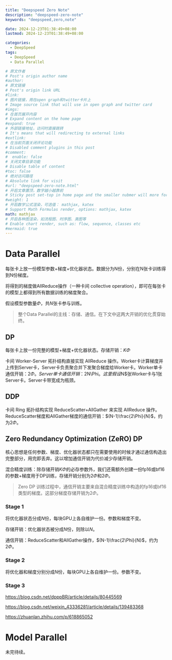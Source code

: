 ```yaml
---
title: "Deepspeed Zero Note"
description: "deepspeed-zero-note"
keywords: "deepspeed,zero,note"

date: 2024-12-23T01:38:49+08:00
lastmod: 2024-12-23T01:38:49+08:00

categories:
  - DeepSpeed
tags:
  - DeepSpeed
  - Data Parallel

# 原文作者
# Post's origin author name
#author:
# 原文链接
# Post's origin link URL
#link:
# 图片链接，用在open graph和twitter卡片上
# Image source link that will use in open graph and twitter card
#imgs:
# 在首页展开内容
# Expand content on the home page
#expand: true
# 外部链接地址，访问时直接跳转
# It's means that will redirecting to external links
#extlink:
# 在当前页面关闭评论功能
# Disabled comment plugins in this post
#comment:
#  enable: false
# 关闭文章目录功能
# Disable table of content
#toc: false
# 绝对访问路径
# Absolute link for visit
#url: "deepspeed-zero-note.html"
# 开启文章置顶，数字越小越靠前
# Sticky post set-top in home page and the smaller nubmer will more forward.
#weight: 1
# 开启数学公式渲染，可选值： mathjax, katex
# Support Math Formulas render, options: mathjax, katex
math: mathjax
# 开启各种图渲染，如流程图、时序图、类图等
# Enable chart render, such as: flow, sequence, classes etc
#mermaid: true
---
```


# Data Parallel
每张卡上放一份模型参数+梯度+优化器状态。数据分为N份，分别在N张卡训练得到N份梯度。

将得到的梯度做AllReduce操作（一种卡间 collective operation），即可在每张卡的模型上都得到所有数据训练的梯度聚合。

假设模型参数量$\Phi$，共$N$张卡参与训练。

> 整个Data Parallel的主线：存储、通信。在下文中这两大开销的优化贯穿始终。

## DP
每张卡上放一份完整的模型+梯度+优化器状态。存储开销：$K\Phi$

卡间 Worker-Server 拓扑结构直接实现 AllReduce 操作。Worker卡计算梯度并上传到Server卡，Server卡负责聚合并下发聚合梯度给Worker卡。Worker单卡通信开销：$2\Phi$。$Server单卡通信开销：$2N\Phi$。这里假设$N$张Worker卡与1张Server卡。Server卡带宽成为瓶颈。

## DDP

卡间 Ring 拓扑结构实现 ReduceScatter+AllGather 来实现 AllReduce 操作。ReduceScatter梯度和AllGather梯度的通信开销：$(N-1)\frac{2\Phi}{N}$，约为$2\Phi$。

## Zero Redundancy Optimization (ZeRO) DP 
核心思想是任何参数、梯度、优化器状态都只在需要使用的时候才通过通信构造出完整部分，用完即丢弃。这以增加通信开销为代价减少存储开销。

混合精度训练：除存储开销$K\Phi$的必存参数外，我们还需额外创建一份fp16或bf16的参数+梯度用于DP训练，存储开销分别为$2\Phi$和$2\Phi$。

> Zero DP 训练过程中，通信开销主要来自混合精度训练中构造的fp16或bf16类型的梯度。这部分梯度存储开销为$2\Phi$。

### Stage 1
将优化器状态分成$N$份，每块GPU上各自维护一份。参数和梯度不变。

存储开销：优化器状态被分成$N$份，则除以$N$。

通信开销：ReduceScatter和AllGather操作，$(N-1)\frac{2\Phi}{N}$，约为$2\Phi$。

### Stage 2
将优化器和梯度分别分成$N$份，每块GPU上各自维护一份。参数不变。

### Stage 3

https://blog.csdn.net/dpppBR/article/details/80445569

https://blog.csdn.net/weixin_43336281/article/details/139483368

https://zhuanlan.zhihu.com/p/618865052

# Model Parallel
未完待续。

<!--more-->
